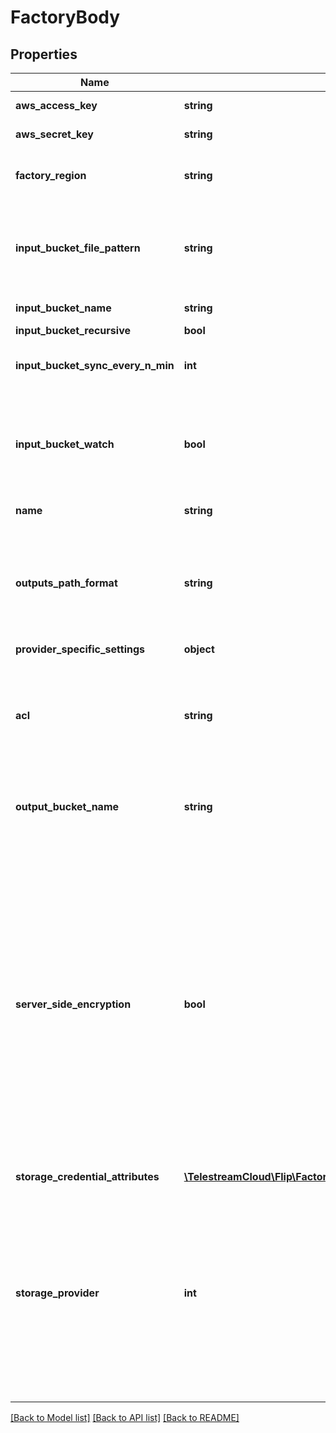 # FactoryBody

## Properties
Name | Type | Description | Notes
------------ | ------------- | ------------- | -------------
**aws_access_key** | **string** | AWS access key. | [optional] 
**aws_secret_key** | **string** | AWS secret key. | [optional] 
**factory_region** | **string** | A region where the factory is located. | [optional] 
**input_bucket_file_pattern** | **string** | A pattern that will be used to locate files in the input bucket. Valid wildcards might be used. | [optional] 
**input_bucket_name** | **string** | A name of an input bucket. | [optional] 
**input_bucket_recursive** | **bool** |  | [optional] 
**input_bucket_sync_every_n_min** | **int** | Determines how often the input bucket is synchronised. | [optional] 
**input_bucket_watch** | **bool** | Determines whether the Factory should be notified about new files added to the input bucket. | [optional] 
**name** | **string** | Name of the Factory. | 
**outputs_path_format** | **string** | Specify the directory where the output files should be stored. By default it is not set. More info [here](https://cloud.telestream.net/docs#path-format---know-how). | [optional] 
**provider_specific_settings** | **object** |  | [optional] 
**acl** | **string** | Specify if your files are public or private (private files need authorization url to access). By default this is not set. | [optional] 
**output_bucket_name** | **string** | A bucket where processed files will be stored. | [optional] 
**server_side_encryption** | **bool** | Specify if you want to use multi-factor server-side 256-bit AES-256 data encryption with Amazon S3-managed encryption keys (SSE-S3). Each object is encrypted using a unique key which as an additional safeguard is encrypted itself with a master key that S3 regularly rotates. By default this is not set. | [optional] 
**storage_credential_attributes** | [**\TelestreamCloud\Flip\FactoryBodyStorageCredentialAttributes**](FactoryBodyStorageCredentialAttributes.md) |  | [optional] 
**storage_provider** | **int** | Specifies which storage provider the factory should use. Available options: S3: 0, Google Cloud Storage: 1, FTP storage: 2, Google Cloud Interoperability Storage: 5, Flip storage: 7, FASP storage: 8, Azure Blob Storage: 9 | [optional] 

[[Back to Model list]](../README.md#documentation-for-models) [[Back to API list]](../README.md#documentation-for-api-endpoints) [[Back to README]](../README.md)



